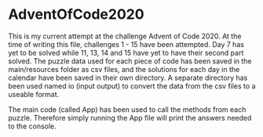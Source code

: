 # AdventOfCode2020
This is my current attempt at the challenge Advent of Code 2020. At the time of writing this file, challenges 1 - 15 have been attempted. Day 7 has yet to be solved while 11, 13, 14 and 15 have yet to have their second part solved. The puzzle data used for each piece of code has been saved in the main/resources folder as csv files, and the solutions for each day in the calendar have been saved in their own directory. A separate directory has been used named io (input output) to convert the data from the csv files to a useable format.

The main code (called App) has been used to call the methods from each puzzle. Therefore simply running the App file will print the answers needed to the console.
